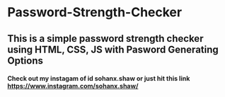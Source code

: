 # Password-Strength-Checker
## This is a simple password strength checker using HTML, CSS, JS with Pasword Generating Options
#### Check out my instagam of id sohanx.shaw or just hit this link https://www.instagram.com/sohanx.shaw/
